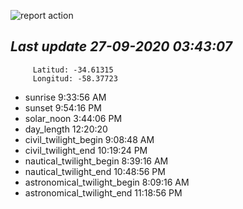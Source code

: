 ![report action](https://github.com/matiasz8/actions-for-reports/workflows/report%20action/badge.svg?branch=develop) 


## *****Last update 27-09-2020 03:43:07*****



		 Latitud: -34.61315
		 Longitud: -58.37723

 - sunrise 	 9:33:56 AM
 - sunset 	 9:54:16 PM
 - solar_noon 	 3:44:06 PM
 - day_length 	 12:20:20
 - civil_twilight_begin 	 9:08:48 AM
 - civil_twilight_end 	 10:19:24 PM
 - nautical_twilight_begin 	 8:39:16 AM
 - nautical_twilight_end 	 10:48:56 PM
 - astronomical_twilight_begin 	 8:09:16 AM
 - astronomical_twilight_end 	 11:18:56 PM
